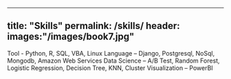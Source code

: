 
---
title: "Skills"
permalink: /skills/
header:
  images:"/images/book7.jpg"
---
Tool - Python, R, SQL, VBA, Linux
Language – Django, Postgresql, NoSql, Mongodb, Amazon Web Services
Data Science – A/B Test, Random Forest, Logistic Regression, Decision Tree, KNN, Cluster
Visualization – PowerBI
